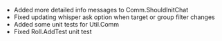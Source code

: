 - Added more detailed info messages to Comm.ShouldInitChat
- Fixed updating whisper ask option when target or group filter changes
- Added some unit tests for Util.Comm
- Fixed Roll.AddTest unit test
